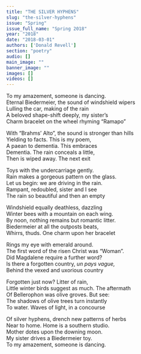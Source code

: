 ```yaml
---
title: "THE SILVER HYPHENS"
slug: "the-silver-hyphens"
issue: "Spring"
issue_full_name: "Spring 2018"
year: "2018"
date: "2018-03-01"
authors: ['Donald Revell']
section: "poetry"
audio: []
main_image: ""
banner_image: ""
images: []
videos: []
---
```

To my amazement, someone is dancing.  
Eternal Biedermeier, the sound of windshield wipers  
Lulling the car, making of the rain  
A beloved shape-shift deeply, my sister’s  
Charm bracelet on the wheel rhyming “Ramapo”

   
With “Brahms’ Alto”, the sound is stronger than hills  
Yielding to facts. This is my poem,  
A paean to dementia. This embraces  
Dementia. The rain conceals a little,  
Then is wiped away. The next exit

   
Toys with the undercarriage gently.  
Rain makes a gorgeous pattern on the glass.  
Let us begin: we are driving in the rain.  
Rampant, redoubled, sister and I see  
The rain so beautiful and then an empty

   
Windshield equally deathless, dazzling  
Winter bees with a mountain on each wing.  
By noon, nothing remains but romantic litter.  
Biedermeier at all the outposts beats,  
Whirrs, thuds. One charm upon her bracelet

   
Rings my eye with emerald around.  
The first word of the risen Christ was “Woman”.  
Did Magdalene require a further word?  
Is there a forgotten country, *un pays vague,*  
Behind the vexed and uxorious country

   
Forgotten just now? Litter of rain,  
Little winter birds suggest as much. The aftermath  
Of Bellerophon was olive groves. But see:  
The shadows of olive trees turn instantly  
To water. Waves of light, in a concourse

   
Of silver hyphens, drench new patterns of herbs  
Near to home. Home is a southern studio.  
Mother dotes upon the downing moon.  
My sister drives a Biedermeier toy.  
To my amazement, someone is dancing.

